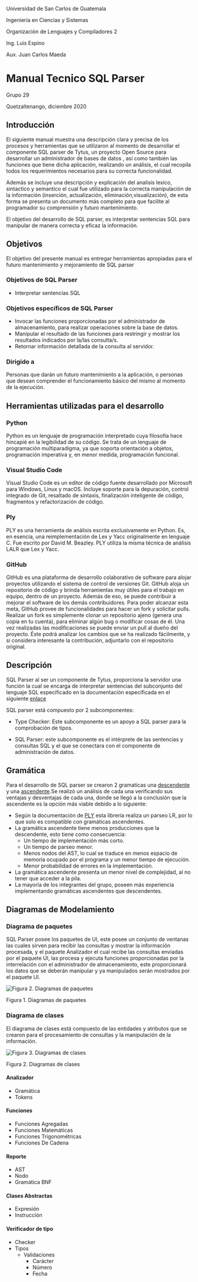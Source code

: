 Universidad de San Carlos de Guatemala

Ingeniería en Ciencias y Sistemas

Organización de Lenguajes y Compiladores 2

Ing. Luis Espino

Aux. Juan Carlos Maeda 

# Manual Tecnico SQL Parser

Grupo 29

Quetzaltenango, diciembre 2020

## Introducción

El siguiente manual muestra una descripción clara y precisa de los procesos y herramientas que se utilizaron al momento de desarrollar el componente SQL parser de Tytus, un proyecto Open Source para desarrollar un administrador de bases de datos , así como también las funciones que tiene dicha aplicación, realizando un análisis, el cual recopila todos los requerimientos necesarios para su correcta funcionalidad.

Además se incluye una descripción y explicación del analisis lexico, sintactico y semantico el cual fue utilizado para la correcta manipulación de la información (inserción, actualización, eliminación,visualización), de esta forma se presenta un documento más completo para que facilite al programador su comprensión y futuro mantenimiento.

El objetivo del desarrollo de SQL parser, es interpretar sentencias SQL para manipular de manera correcta y eficaz la información.

## Objetivos

El objetivo del presente manual es entregar herramientas apropiadas para el futuro mantenimiento y mejoramiento de SQL parser

### Objetivos de SQL Parser

- Interpretar sentencias SQL

### Objetivos específicos de SQL Parser

- Invocar las funciones proporcionadas por el administrador de almacenamiento, para realizar operaciones sobre la base de datos.
- Manipular el resultado de las funciones para restringir y mostrar los resultados indicados por la/las consulta/s.
- Retornar información detallada de la consulta al servidor.

### Dirigido a

Personas que darán un futuro mantenimiento  a la aplicación, o personas que desean comprender el funcionamiento básico del mismo al momento de la ejecución.

## Herramientas utilizadas para el desarrollo

### Python

Python es un lenguaje de programación interpretado cuya filosofía hace hincapié en la legibilidad de su código.​ Se trata de un lenguaje de programación multiparadigma, ya que soporta orientación a objetos, programación imperativa y, en menor medida, programación funcional.

### Visual Studio Code

Visual Studio Code es un editor de código fuente desarrollado por Microsoft para Windows, Linux y macOS. Incluye soporte para la depuración, control integrado de Git, resaltado de sintaxis, finalización inteligente de código, fragmentos y refactorización de código.

### Ply

PLY es una herramienta de análisis escrita exclusivamente en Python. Es, en esencia, una reimplementación de Lex y Yacc originalmente en lenguaje C. Fue escrito por David M. Beazley. PLY utiliza la misma técnica de análisis LALR que Lex y Yacc.  

### GitHub

GitHub es una plataforma de desarrollo colaborativo de software para alojar proyectos utilizando el sistema de control de versiones Git. GitHub aloja un repositorio de código y brinda herramientas muy útiles para el trabajo en equipo, dentro de un proyecto. Además de eso, se puede contribuir a mejorar el software de los demás contribuidores. Para poder alcanzar esta meta, GitHub provee de funcionalidades para hacer un fork y solicitar pulls. Realizar un fork es simplemente clonar un repositorio ajeno (genera una copia en tu cuenta), para eliminar algún bug o modificar cosas de él. Una vez realizadas las modificaciones se puede enviar un pull al dueño del proyecto. Éste podrá analizar los cambios que se ha realizado fácilmente, y si considera interesante la contribución, adjuntarlo con el repositorio original. 

## Descripción

SQL Parser al ser un componente de Tytus, proporciona la servidor una función la cual se encarga de interpretar sentencias del subconjunto del lenguaje SQL especificado en la documentación especificada en el siguiente [enlace][tytus]

[tytus]: https://github.com/tytusdb/tytus/tree/main/docs/sql_syntax

SQL parser está compuesto por 2 subcomponentes:

- Type Checker: Este subcomponente es un apoyo a SQL parser para la comprobación de tipos.

- SQL Parser: este subcomponente es el intérprete de las sentencias y consultas SQL y el que se conectara con el componente de administración de datos.

## Gramática

Para el desarrollo de SQL parser se crearon 2 gramaticas una [descendente][des]  y una  [ascendente][asc].Se realizó un análisis de cada una verificando sus ventajas y desventajas de cada una, donde se llegó a la conclusión que la ascendente es la opción más viable debido a lo siguiente:

- Según la documentación de [PLY][ply] esta librería realiza un parseo LR, por lo que solo es compatible con gramáticas ascendentes.
- La gramática ascendente tiene menos producciones que la descendente, esto tiene como consecuencia:
  - Un tiempo de implementación más corto.
  - Un tiempo de parseo menor.
  - Menos nodos del AST, lo cual se traduce en menos espacio de memoria ocupado por el programa y un menor tiempo de ejecución.    
  - Menor probabilidad de errores en la implementación.
- La gramática ascendente presenta un menor nivel de complejidad, al no tener que acceder a la pila.
- La mayoría de los integrantes del grupo, poseen más experiencia implementando gramáticas ascendentes que descendentes. 

[des]: ../Grammar/gramaticaDESC.bnf

[ply]: https://www.dabeaz.com/ply/

[asc]:../Grammar/gramaticaASC.bnf

## Diagramas de Modelamiento

### Diagrama de paquetes

SQL Parser posee los paquetes de UI, este posee un conjunto de ventanas las cuales sirven para recibir las consultas y mostrar la información procesada, y el paquete Analizador el cual recibe las consultas enviadas por el paquete UI, las procesa y ejecuta funciones  proporcionadas por la  interrelación con el administrador de almacenamiento, este  proporcionará los datos que se deberán manipular y ya manipulados serán mostrados por el paquete UI.

![Figura 2. Diagramas de paquetes](./img/DiagramaPaquetes.png)

Figura 1. Diagramas de paquetes

### Diagrama de clases

El diagrama de clases está compuesto de las entidades y atributos que se crearon para el procesamiento de consultas y la manipulación de la información.

![Figura 3. Diagramas de clases](./img/DiagramaClases.png)

Figura 2. Diagramas de clases

#### Analizador

- Gramática
- Tokens

#### Funciones

- Funciones Agregadas
- Funciones Matemáticas
- Funciones Trigonométricas
- Funciones De Cadena

#### Reporte

- AST
- Nodo
- Gramática BNF

#### Clases Abstractas

- Expresión
- Instrucción

#### Verificador de tipo

- Checker
- Tipos
  - Validaciones
    - Carácter
    - Número
    - Fecha